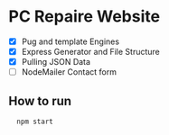# PC Repaire Website
- [X] Pug and template Engines
- [X] Express Generator and File Structure
- [X] Pulling JSON Data
- [ ] NodeMailer Contact form
## How to run
```
  npm start
```

